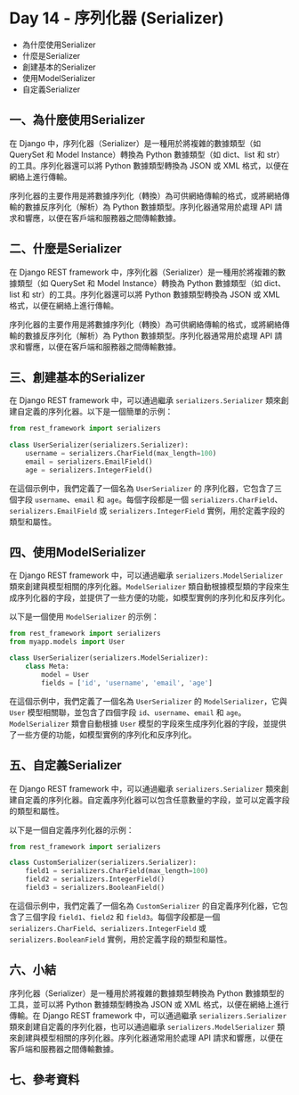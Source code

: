 # Day 14 - 序列化器 (Serializer)

- 為什麼使用Serializer
- 什麼是Serializer
- 創建基本的Serializer
- 使用ModelSerializer
- 自定義Serializer

## 一、為什麼使用Serializer

在 Django 中，序列化器（Serializer）是一種用於將複雜的數據類型（如 QuerySet 和 Model Instance）轉換為 Python 數據類型（如 dict、list 和 str）的工具。序列化器還可以將 Python 數據類型轉換為 JSON 或 XML 格式，以便在網絡上進行傳輸。

序列化器的主要作用是將數據序列化（轉換）為可供網絡傳輸的格式，或將網絡傳輸的數據反序列化（解析）為 Python 數據類型。序列化器通常用於處理 API 請求和響應，以便在客戶端和服務器之間傳輸數據。

## 二、什麼是Serializer

在 Django REST framework 中，序列化器（Serializer）是一種用於將複雜的數據類型（如 QuerySet 和 Model Instance）轉換為 Python 數據類型（如 dict、list 和 str）的工具。序列化器還可以將 Python 數據類型轉換為 JSON 或 XML 格式，以便在網絡上進行傳輸。

序列化器的主要作用是將數據序列化（轉換）為可供網絡傳輸的格式，或將網絡傳輸的數據反序列化（解析）為 Python 數據類型。序列化器通常用於處理 API 請求和響應，以便在客戶端和服務器之間傳輸數據。

## 三、創建基本的Serializer

在 Django REST framework 中，可以通過繼承 `serializers.Serializer` 類來創建自定義的序列化器。以下是一個簡單的示例：

```python
from rest_framework import serializers
  
class UserSerializer(serializers.Serializer):
    username = serializers.CharField(max_length=100)
    email = serializers.EmailField()
    age = serializers.IntegerField()
```

在這個示例中，我們定義了一個名為 `UserSerializer` 的
序列化器，它包含了三個字段 `username`、`email` 和 `age`。每個字段都是一個 `serializers.CharField`、`serializers.EmailField` 或 `serializers.IntegerField` 實例，用於定義字段的類型和屬性。

## 四、使用ModelSerializer

在 Django REST framework 中，可以通過繼承 `serializers.ModelSerializer` 類來創建與模型相關的序列化器。`ModelSerializer` 類自動根據模型類的字段來生成序列化器的字段，並提供了一些方便的功能，如模型實例的序列化和反序列化。

以下是一個使用 `ModelSerializer` 的示例：

```python
from rest_framework import serializers
from myapp.models import User

class UserSerializer(serializers.ModelSerializer):
    class Meta:
        model = User
        fields = ['id', 'username', 'email', 'age']
```

在這個示例中，我們定義了一個名為 `UserSerializer` 的 `ModelSerializer`，它與 `User` 模型相關聯，並包含了四個字段 `id`、`username`、`email` 和 `age`。`ModelSerializer` 類會自動根據 `User` 模型的字段來生成序列化器的字段，並提供了一些方便的功能，如模型實例的序列化和反序列化。

## 五、自定義Serializer

在 Django REST framework 中，可以通過繼承 `serializers.Serializer` 類來創建自定義的序列化器。自定義序列化器可以包含任意數量的字段，並可以定義字段的類型和屬性。

以下是一個自定義序列化器的示例：

```python
from rest_framework import serializers

class CustomSerializer(serializers.Serializer):
    field1 = serializers.CharField(max_length=100)
    field2 = serializers.IntegerField()
    field3 = serializers.BooleanField()
```

在這個示例中，我們定義了一個名為 `CustomSerializer` 的自定義序列化器，它包含了三個字段 `field1`、`field2` 和 `field3`。每個字段都是一個 `serializers.CharField`、`serializers.IntegerField` 或 `serializers.BooleanField` 實例，用於定義字段的類型和屬性。

## 六、小結

序列化器（Serializer）是一種用於將複雜的數據類型轉換為 Python 數據類型的工具，並可以將 Python 數據類型轉換為 JSON 或 XML 格式，以便在網絡上進行傳輸。在 Django REST framework 中，可以通過繼承 `serializers.Serializer` 類來創建自定義的序列化器，也可以通過繼承 `serializers.ModelSerializer` 類來創建與模型相關的序列化器。序列化器通常用於處理 API 請求和響應，以便在客戶端和服務器之間傳輸數據。

## 七、參考資料